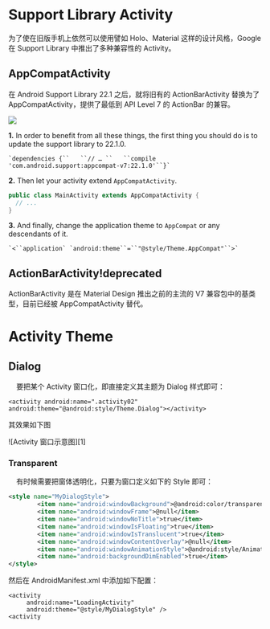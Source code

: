 # Support Library Activity

为了使在旧版手机上依然可以使用譬如 Holo、Material 这样的设计风格，Google 在 Support Library 中推出了多种兼容性的 Activity。

## AppCompatActivity

在 Android Support Library 22.1 之后，就将旧有的 ActionBarActivity 替换为了 AppCompatActivity，提供了最低到 API Level 7 的 ActionBar 的兼容。

![](https://androidresearch.files.wordpress.com/2015/04/android-support-22.png)

**1.** In order to benefit from all these things, the first thing you should do is to update the support library to 22.1.0.

```
`dependencies {``   ``// … ``   ``compile 'com.android.support:appcompat-v7:22.1.0'``}`
```

**2.** Then let your activity extend `AppCompatActivity`.

```java
public class MainActivity extends AppCompatActivity {
  // ...
}
```

**3.** And finally, change the application theme to `AppCompat` or any descendants of it.

```
`<``application` `android:theme``=``"@style/Theme.AppCompat"``>`
```

## ActionBarActivity!deprecated

ActionBarActivity 是在 Material Design 推出之前的主流的 V7 兼容包中的基类型，目前已经被 AppCompatActivity 替代。

# Activity Theme

## Dialog

&nbsp;&nbsp;&nbsp;&nbsp;要把某个 Activity 窗口化，即直接定义其主题为 Dialog 样式即可：

```
<activity android:name=".activity02"
android:theme="@android:style/Theme.Dialog"></activity>
```

其效果如下图

![Activity 窗口示意图][1]

### Transparent

&nbsp;&nbsp;&nbsp;&nbsp;有时候需要把窗体透明化，只要为窗口定义如下的 Style 即可：

```xml
<style name="MyDialogStyle">
        <item name="android:windowBackground">@android:color/transparent</item>
        <item name="android:windowFrame">@null</item>
        <item name="android:windowNoTitle">true</item>
        <item name="android:windowIsFloating">true</item>
        <item name="android:windowIsTranslucent">true</item>
        <item name="android:windowContentOverlay">@null</item>
        <item name="android:windowAnimationStyle">@android:style/Animation.Dialog</item>
        <item name="android:backgroundDimEnabled">true</item>
</style>
```

然后在 AndroidManifest.xml 中添加如下配置：

```
<activity
     android:name="LoadingActivity"
     android:theme="@style/MyDialogStyle" />
<activity
```
